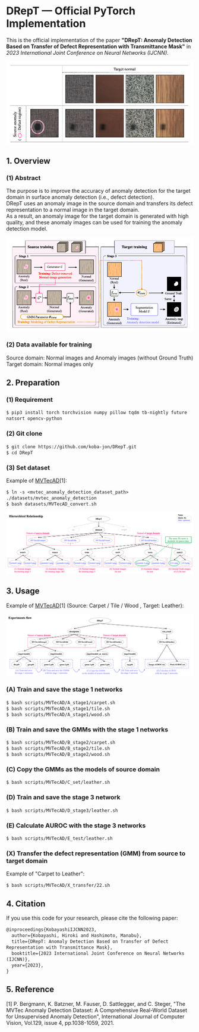 # DRepT — Official PyTorch Implementation

This is the official implementation of the paper **"DRepT: Anomaly Detection Based on Transfer of Defect Representation with Transmittance Mask"** in *2023 International Joint Conference on Neural Networks (IJCNN)*.

![transfer-result](scripts/transfer.png)

## 1. Overview

### (1) Abstract
The purpose is to improve the accuracy of anomaly detection for the target domain in surface anomaly detection (i.e., defect detection).<br>
DRepT uses an anomaly image in the source domain and transfers its defect representation to a normal image in the target domain.<br>
As a result, an anomaly image for the target domain is generated with high quality, and these anomaly images can be used for training the anomaly detection model.

![method](scripts/method.png)

### (2) Data available for training
Source domain: Normal images and Anomaly images (without Ground Truth) <br>
Target domain: Normal images only <br>

## 2. Preparation

### (1) Requirement

```
$ pip3 install torch torchvision numpy pillow tqdm tb-nightly future natsort opencv-python
```

### (2) Git clone
```
$ git clone https://github.com/koba-jon/DRepT.git
$ cd DRepT
```

### (3) Set dataset

Example of [MVTecAD](https://www.mvtec.com/company/research/datasets/mvtec-ad)[1]: <br>
```
$ ln -s <mvtec_anomaly_detection_dataset_path> ./datasets/mvtec_anomaly_detection
$ bash datasets/MVTecAD_convert.sh
```

![dataset-relationship](datasets/dataset.png)

## 3. Usage

Example of [MVTecAD](https://www.mvtec.com/company/research/datasets/mvtec-ad)[1] (Source: Carpet / Tile / Wood , Target: Leather): <br>

![experiments-flow](scripts/experiment.png)

### (A) Train and save the stage 1 networks

```
$ bash scripts/MVTecAD/A_stage1/carpet.sh
$ bash scripts/MVTecAD/A_stage1/tile.sh
$ bash scripts/MVTecAD/A_stage1/wood.sh
```

### (B) Train and save the GMMs with the stage 1 networks

```
$ bash scripts/MVTecAD/B_stage2/carpet.sh
$ bash scripts/MVTecAD/B_stage2/tile.sh
$ bash scripts/MVTecAD/B_stage2/wood.sh
```

### (C) Copy the GMMs as the models of source domain

```
$ bash scripts/MVTecAD/C_set/leather.sh
```

### (D) Train and save the stage 3 network

```
$ bash scripts/MVTecAD/D_stage3/leather.sh
```

### (E) Calculate AUROC with the stage 3 networks

```
$ bash scripts/MVTecAD/E_test/leather.sh
```

### (X) Transfer the defect representation (GMM) from source to target domain

Example of "Carpet to Leather":
```
$ bash scripts/MVTecAD/X_transfer/22.sh
```

## 4. Citation

If you use this code for your research, please cite the following paper:

```
@inproceedings{KobayashiIJCNN2023,
  author={Kobayashi, Hiroki and Hashimoto, Manabu},
  title={DRepT: Anomaly Detection Based on Transfer of Defect Representation with Transmittance Mask},
  booktitle={2023 International Joint Conference on Neural Networks (IJCNN)},
  year={2023},
}
```

## 5. Reference
[1] P. Bergmann, K. Batzner, M. Fauser, D. Sattlegger, and C. Steger, "The MVTec Anomaly Detection Dataset: A Comprehensive Real-World Dataset for Unsupervised Anomaly Detection", International Journal of Computer Vision, Vol.129, issue 4, pp.1038-1059, 2021.

